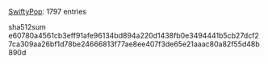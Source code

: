 [SwiftyPop](https://github.com/begin-theadventure): 1797 entries

sha512sum e60780a4561cb3eff91afe96134bd894a220d1438fb0e3494441b5cb27dcf27ca309aa26bf1d78be24666813f77ae8ee407f3de65e21aaac80a82f55d48b890d
